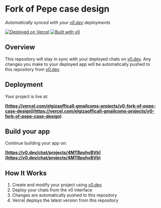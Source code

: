 # Fork of Pepe case design

*Automatically synced with your [v0.dev](https://v0.dev) deployments*

[![Deployed on Vercel](https://img.shields.io/badge/Deployed%20on-Vercel-black?style=for-the-badge&logo=vercel)](https://vercel.com/elgizaofficall-gmailcoms-projects/v0-fork-of-pepe-case-design)
[![Built with v0](https://img.shields.io/badge/Built%20with-v0.dev-black?style=for-the-badge)](https://v0.dev/chat/projects/4MTBpyhvBVb)

## Overview

This repository will stay in sync with your deployed chats on [v0.dev](https://v0.dev).
Any changes you make to your deployed app will be automatically pushed to this repository from [v0.dev](https://v0.dev).

## Deployment

Your project is live at:

**[https://vercel.com/elgizaofficall-gmailcoms-projects/v0-fork-of-pepe-case-design](https://vercel.com/elgizaofficall-gmailcoms-projects/v0-fork-of-pepe-case-design)**

## Build your app

Continue building your app on:

**[https://v0.dev/chat/projects/4MTBpyhvBVb](https://v0.dev/chat/projects/4MTBpyhvBVb)**

## How It Works

1. Create and modify your project using [v0.dev](https://v0.dev)
2. Deploy your chats from the v0 interface
3. Changes are automatically pushed to this repository
4. Vercel deploys the latest version from this repository
